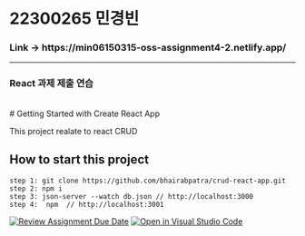 <h1>22300265 민경빈</h1>
<h3>Link -> https://min06150315-oss-assignment4-2.netlify.app/</h3>
<hr>
<h3>
    React 과제 제출 연습<br>
</h3><br>
# Getting Started with Create React App

This project realate to react CRUD

## How to start this project
 
    step 1: git clone https://github.com/bhairabpatra/crud-react-app.git
    step 2: npm i
    step 3: json-server --watch db.json // http://localhost:3000
    step 4:  npm  // http://localhost:3001

[![Review Assignment Due Date](https://classroom.github.com/assets/deadline-readme-button-22041afd0340ce965d47ae6ef1cefeee28c7c493a6346c4f15d667ab976d596c.svg)](https://classroom.github.com/a/70DgIVB7) 
[![Open in Visual Studio Code](https://classroom.github.com/assets/open-in-vscode-2e0aaae1b6195c2367325f4f02e2d04e9abb55f0b24a779b69b11b9e10269abc.svg)](https://classroom.github.com/online_ide?assignment_repo_id=16343423&assignment_repo_type=AssignmentRepo)